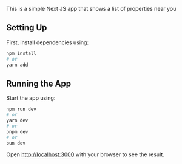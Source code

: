 This is a simple Next JS app that shows a list of properties near you
## Setting Up

First, install dependencies using:
```bash
npm install
# or
yarn add
```

## Running the App

Start the app using:

```bash
npm run dev
# or
yarn dev
# or
pnpm dev
# or
bun dev
```

Open [http://localhost:3000](http://localhost:3000) with your browser to see the result.